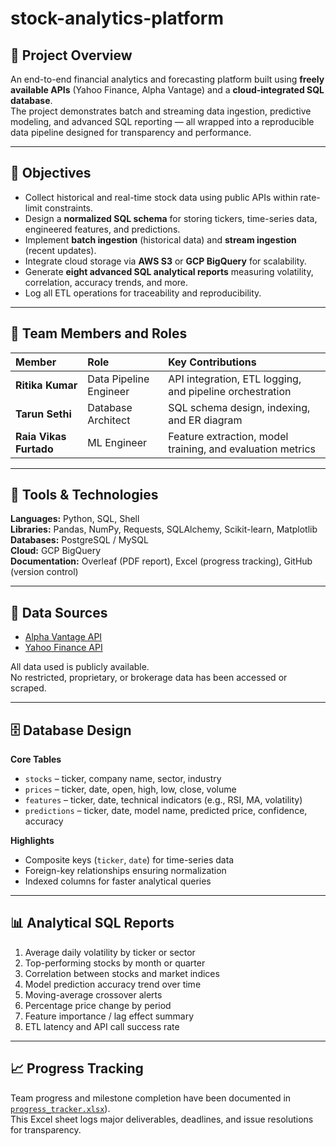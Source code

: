 # stock-analytics-platform

## 📘 Project Overview
An end-to-end financial analytics and forecasting platform built using **freely available APIs** (Yahoo Finance, Alpha Vantage) and a **cloud-integrated SQL database**.  
The project demonstrates batch and streaming data ingestion, predictive modeling, and advanced SQL reporting — all wrapped into a reproducible data pipeline designed for transparency and performance.

---

## 🎯 Objectives
- Collect historical and real-time stock data using public APIs within rate-limit constraints.  
- Design a **normalized SQL schema** for storing tickers, time-series data, engineered features, and predictions.  
- Implement **batch ingestion** (historical data) and **stream ingestion** (recent updates).  
- Integrate cloud storage via **AWS S3** or **GCP BigQuery** for scalability.  
- Generate **eight advanced SQL analytical reports** measuring volatility, correlation, accuracy trends, and more.  
- Log all ETL operations for traceability and reproducibility.

---

## 👥 Team Members and Roles
| Member | Role | Key Contributions |
|:--|:--|:--|
| **Ritika Kumar** | Data Pipeline Engineer | API integration, ETL logging, and pipeline orchestration |  Cloud Engineer
| **Tarun Sethi** | Database Architect | SQL schema design, indexing, and ER diagram |  S3/BigQuery setup and workflow automation
| **Raia Vikas Furtado** | ML Engineer | Feature extraction, model training, and evaluation metrics |

---

## 🧰 Tools & Technologies
**Languages:** Python, SQL, Shell  
**Libraries:** Pandas, NumPy, Requests, SQLAlchemy, Scikit-learn, Matplotlib  
**Databases:** PostgreSQL / MySQL  
**Cloud:** GCP BigQuery  
**Documentation:** Overleaf (PDF report), Excel (progress tracking), GitHub (version control)

---

## 🔗 Data Sources
- [Alpha Vantage API](https://www.alphavantage.co/documentation/)
- [Yahoo Finance API](https://finance.yahoo.com/)
  
All data used is publicly available.  
No restricted, proprietary, or brokerage data has been accessed or scraped.

---

## 🗄️ Database Design

**Core Tables**
- `stocks` – ticker, company name, sector, industry  
- `prices` – ticker, date, open, high, low, close, volume  
- `features` – ticker, date, technical indicators (e.g., RSI, MA, volatility)  
- `predictions` – ticker, date, model name, predicted price, confidence, accuracy  

**Highlights**
- Composite keys (`ticker`, `date`) for time-series data  
- Foreign-key relationships ensuring normalization  
- Indexed columns for faster analytical queries  

---

## 📊 Analytical SQL Reports
1. Average daily volatility by ticker or sector  
2. Top-performing stocks by month or quarter  
3. Correlation between stocks and market indices  
4. Model prediction accuracy trend over time  
5. Moving-average crossover alerts  
6. Percentage price change by period  
7. Feature importance / lag effect summary  
8. ETL latency and API call success rate  


---

## 📈 Progress Tracking
Team progress and milestone completion have been documented in  
[`progress_tracker.xlsx`](https://northeastern-my.sharepoint.com/:x:/r/personal/kumar_riti_northeastern_edu/Documents/progress_tracker.xlsx?d=wa7fec4b0e5154b40be4c327f848a7cf3&csf=1&web=1&e=UwO6qY)).  
This Excel sheet logs major deliverables, deadlines, and issue resolutions for transparency.

